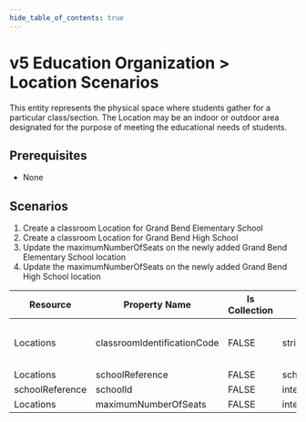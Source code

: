 ```yaml
---
hide_table_of_contents: true
---
```


# v5 Education Organization > Location Scenarios

This entity represents the physical space where students gather for a particular
class/section. The Location may be an indoor or outdoor area designated for the
purpose of meeting the educational needs of students.

## Prerequisites

* None

## Scenarios

1. Create a classroom Location for Grand Bend Elementary School
2. Create a classroom Location for Grand Bend High School
3. Update the maximumNumberOfSeats on the newly added Grand Bend Elementary
   School location
4. Update the maximumNumberOfSeats on the newly added Grand Bend High
   School location

| Resource        | Property Name               | Is Collection | Data Type       | Required | Scenario 1: POST                      | Scenario 2: POST                      | Scenario 3: PUT                       | Scenario 4: PUT                       |
| --------------- | --------------------------- | ------------- | --------------- | -------- | ------------------------------------- | ------------------------------------- | ------------------------------------- | ------------------------------------- |
| Locations       | classroomIdentificationCode | FALSE         | string          | REQUIRED | \["501" if possible \| system value\] | \["901" if possible \| system value\] | \["501" if possible \| system value\] | \["901" if possible \| system value\] |
| Locations       | schoolReference             | FALSE         | schoolReference | REQUIRED |                                       |                                       |                                       |                                       |
| schoolReference | schoolId                    | FALSE         | integer         | REQUIRED | 255901107                             | 255901001                             | 255901107                             | 255901001                             |
| Locations       | maximumNumberOfSeats        | FALSE         | integer         | REQUIRED | 22                                    | 22                                    | **20**                                | **18**                                |
